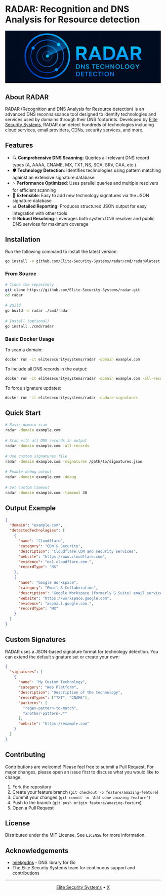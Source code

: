 # RADAR: Recognition and DNS Analysis for Resource detection

<p align="center">
  <img src="static/radar-logo.png" alt="RADAR Logo"/>
</p>

## About RADAR

RADAR (Recognition and DNS Analysis for Resource detection) is an advanced DNS reconnaissance tool designed to identify technologies and services used by domains through their DNS footprints. Developed by [Elite Security Systems](https://elitesecurity.systems), RADAR can detect hundreds of technologies including cloud services, email providers, CDNs, security services, and more.

## Features

- 🔍 **Comprehensive DNS Scanning**: Queries all relevant DNS record types (A, AAAA, CNAME, MX, TXT, NS, SOA, SRV, CAA, etc.)
- 🛡️ **Technology Detection**: Identifies technologies using pattern matching against an extensive signature database
- ⚡ **Performance Optimized**: Uses parallel queries and multiple resolvers for efficient scanning
- 🧩 **Extensible**: Easy to add new technology signatures via the JSON signature database
- 📊 **Detailed Reporting**: Produces structured JSON output for easy integration with other tools
- 🌐 **Robust Resolving**: Leverages both system DNS resolver and public DNS services for maximum coverage

## Installation

Run the following command to install the latest version:
```bash
go install -v github.com/Elite-Security-Systems/radar/cmd/radar@latest
```

### From Source

```bash
# Clone the repository
git clone https://github.com/Elite-Security-Systems/radar.git
cd radar

# Build
go build -o radar ./cmd/radar

# Install (optional)
go install ./cmd/radar
```

### Basic Docker Usage

To scan a domain:

```bash
docker run -it elitesecuritysystems/radar -domain example.com
```

To include all DNS records in the output:

```bash
docker run -it elitesecuritysystems/radar -domain example.com -all-records
```

To force signature updates:

```bash
docker run -it elitesecuritysystems/radar -update-signatures
```

## Quick Start

```bash
# Basic domain scan
radar -domain example.com

# Scan with all DNS records in output
radar -domain example.com -all-records

# Use custom signatures file
radar -domain example.com -signatures /path/to/signatures.json

# Enable debug output
radar -domain example.com -debug

# Set custom timeout
radar -domain example.com -timeout 30
```

## Output Example

```json
{
  "domain": "example.com",
  "detectedTechnologies": [
    {
      "name": "Cloudflare",
      "category": "CDN & Security",
      "description": "Cloudflare CDN and security services",
      "website": "https://www.cloudflare.com",
      "evidence": "ns1.cloudflare.com.",
      "recordType": "NS"
    },
    {
      "name": "Google Workspace",
      "category": "Email & Collaboration",
      "description": "Google Workspace (formerly G Suite) email services",
      "website": "https://workspace.google.com",
      "evidence": "aspmx.l.google.com.",
      "recordType": "MX"
    }
  ]
}
```

## Custom Signatures

RADAR uses a JSON-based signature format for technology detection. You can extend the default signature set or create your own:

```json
{
  "signatures": [
    {
      "name": "My Custom Technology",
      "category": "Web Platform",
      "description": "Description of the technology",
      "recordTypes": ["TXT", "CNAME"],
      "patterns": [
        "regex-pattern-to-match",
        "another-pattern-.*"
      ],
      "website": "https://example.com"
    }
  ]
}
```

## Contributing

Contributions are welcome! Please feel free to submit a Pull Request. For major changes, please open an issue first to discuss what you would like to change.

1. Fork the repository
2. Create your feature branch (`git checkout -b feature/amazing-feature`)
3. Commit your changes (`git commit -m 'Add some amazing feature'`)
4. Push to the branch (`git push origin feature/amazing-feature`)
5. Open a Pull Request

## License

Distributed under the MIT License. See `LICENSE` for more information.

## Acknowledgements

- [miekg/dns](https://github.com/miekg/dns) - DNS library for Go
- The Elite Security Systems team for continuous support and contributions

---

<p align="center">
  <a href="https://elitesecurity.systems">Elite Security Systems</a> •
  <a href="https://x.com/eliteSsystems">X</a>
</p>
